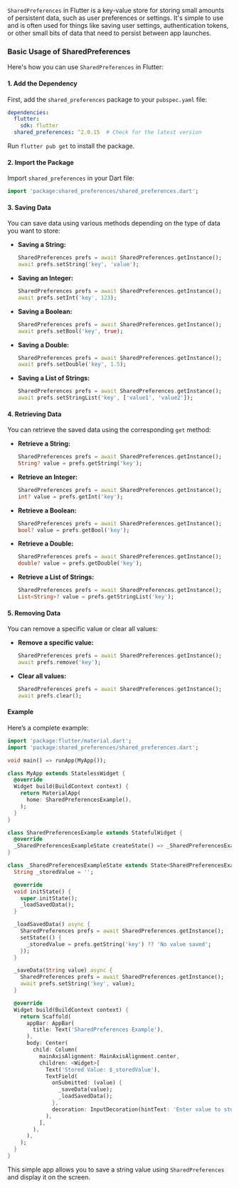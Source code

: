 `SharedPreferences` in Flutter is a key-value store for storing small amounts of persistent data, such as user preferences or settings. It's simple to use and is often used for things like saving user settings, authentication tokens, or other small bits of data that need to persist between app launches.

### Basic Usage of SharedPreferences

Here's how you can use `SharedPreferences` in Flutter:

#### 1. **Add the Dependency**

First, add the `shared_preferences` package to your `pubspec.yaml` file:

```yaml
dependencies:
  flutter:
    sdk: flutter
  shared_preferences: ^2.0.15  # Check for the latest version
```

Run `flutter pub get` to install the package.

#### 2. **Import the Package**

Import `shared_preferences` in your Dart file:

```dart
import 'package:shared_preferences/shared_preferences.dart';
```

#### 3. **Saving Data**

You can save data using various methods depending on the type of data you want to store:

- **Saving a String:**

  ```dart
  SharedPreferences prefs = await SharedPreferences.getInstance();
  await prefs.setString('key', 'value');
  ```
- **Saving an Integer:**

  ```dart
  SharedPreferences prefs = await SharedPreferences.getInstance();
  await prefs.setInt('key', 123);
  ```
- **Saving a Boolean:**

  ```dart
  SharedPreferences prefs = await SharedPreferences.getInstance();
  await prefs.setBool('key', true);
  ```
- **Saving a Double:**

  ```dart
  SharedPreferences prefs = await SharedPreferences.getInstance();
  await prefs.setDouble('key', 1.5);
  ```
- **Saving a List of Strings:**

  ```dart
  SharedPreferences prefs = await SharedPreferences.getInstance();
  await prefs.setStringList('key', ['value1', 'value2']);
  ```

#### 4. **Retrieving Data**

You can retrieve the saved data using the corresponding `get` method:

- **Retrieve a String:**

  ```dart
  SharedPreferences prefs = await SharedPreferences.getInstance();
  String? value = prefs.getString('key');
  ```
- **Retrieve an Integer:**

  ```dart
  SharedPreferences prefs = await SharedPreferences.getInstance();
  int? value = prefs.getInt('key');
  ```
- **Retrieve a Boolean:**

  ```dart
  SharedPreferences prefs = await SharedPreferences.getInstance();
  bool? value = prefs.getBool('key');
  ```
- **Retrieve a Double:**

  ```dart
  SharedPreferences prefs = await SharedPreferences.getInstance();
  double? value = prefs.getDouble('key');
  ```
- **Retrieve a List of Strings:**

  ```dart
  SharedPreferences prefs = await SharedPreferences.getInstance();
  List<String>? value = prefs.getStringList('key');
  ```

#### 5. **Removing Data**

You can remove a specific value or clear all values:

- **Remove a specific value:**

  ```dart
  SharedPreferences prefs = await SharedPreferences.getInstance();
  await prefs.remove('key');
  ```
- **Clear all values:**

  ```dart
  SharedPreferences prefs = await SharedPreferences.getInstance();
  await prefs.clear();
  ```

#### Example

Here’s a complete example:

```dart
import 'package:flutter/material.dart';
import 'package:shared_preferences/shared_preferences.dart';

void main() => runApp(MyApp());

class MyApp extends StatelessWidget {
  @override
  Widget build(BuildContext context) {
    return MaterialApp(
      home: SharedPreferencesExample(),
    );
  }
}

class SharedPreferencesExample extends StatefulWidget {
  @override
  _SharedPreferencesExampleState createState() => _SharedPreferencesExampleState();
}

class _SharedPreferencesExampleState extends State<SharedPreferencesExample> {
  String _storedValue = '';

  @override
  void initState() {
    super.initState();
    _loadSavedData();
  }

  _loadSavedData() async {
    SharedPreferences prefs = await SharedPreferences.getInstance();
    setState(() {
      _storedValue = prefs.getString('key') ?? 'No value saved';
    });
  }

  _saveData(String value) async {
    SharedPreferences prefs = await SharedPreferences.getInstance();
    await prefs.setString('key', value);
  }

  @override
  Widget build(BuildContext context) {
    return Scaffold(
      appBar: AppBar(
        title: Text('SharedPreferences Example'),
      ),
      body: Center(
        child: Column(
          mainAxisAlignment: MainAxisAlignment.center,
          children: <Widget>[
            Text('Stored Value: $_storedValue'),
            TextField(
              onSubmitted: (value) {
                _saveData(value);
                _loadSavedData();
              },
              decoration: InputDecoration(hintText: 'Enter value to store'),
            ),
          ],
        ),
      ),
    );
  }
}
```

This simple app allows you to save a string value using `SharedPreferences` and display it on the screen.

